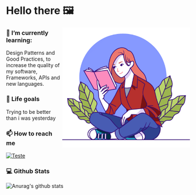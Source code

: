 # Hello there 🖼
<img align="right" src="https://raw.githubusercontent.com/dayanecristine/dayanecristine/main/Imagens/yo.png" width="350"/>

### 🌱 I’m currently learning:
Design Patterns and Good Practices, to increase the quality of my software, Frameworks, APIs and new languages.

### 🎯 Life goals
Trying to be better than i was yesterday

 ### 📫 How to reach me
 [
![Teste](https://img.shields.io/badge/Dayane_Cristine_Leite-informational?style=flat&logo=LinkedIn&logoColor=white&color=7209b7)](https://www.linkedin.com/in/dayane-cristine-leite/)

### 💻 Github Stats
![Anurag's github stats](https://github-readme-stats.vercel.app/api?username=dayanecristine&show_icons=true&theme=jolly&include_all_commits=true&count_private=true&locale=pt-br&hide=issues)
